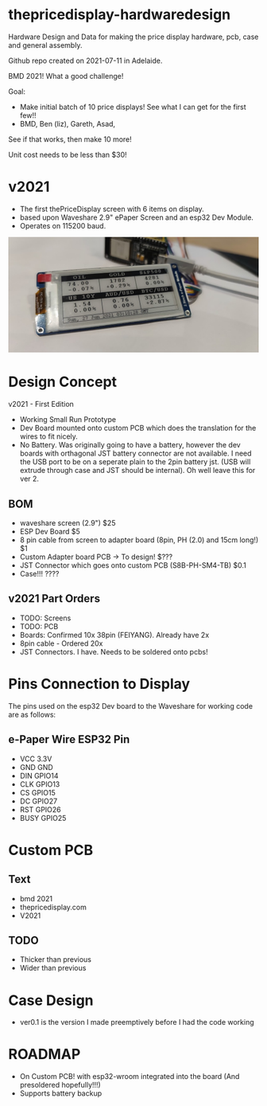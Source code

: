 # thepricedisplay-hardwaredesign

Hardware Design and Data for making the price display hardware, pcb, case and general assembly.

Github repo created on 2021-07-11 in Adelaide.  

BMD 2021! What a good challenge!

Goal:
* Make initial batch of 10 price displays! See what I can get for the first few!!
* BMD, Ben (liz), Gareth, Asad,

See if that works, then make 10 more!

Unit cost needs to be less than $30!


# v2021

* The first thePriceDisplay screen with 6 items on display. 
* based upon Waveshare 2.9" ePaper Screen and an esp32 Dev Module.
* Operates on 115200 baud.

![photo](v2021/_photos/2021-06-27%20IMG151400_mainscreencomplete.jpg)



Design Concept
==============
v2021 - First Edition
* Working Small Run Prototype
* Dev Board mounted onto custom PCB which does the translation for the wires to fit nicely. 
* No Battery. Was originally going to have a battery, however the dev boards with orthagonal JST battery connector are not available. I need the USB port to be on a seperate plain to the 2pin battery jst. (USB will extrude through case and JST should be internal). Oh well leave this for ver 2.

## BOM
* waveshare screen (2.9")                                                     $25
* ESP Dev Board                                                               $5
* 8 pin cable from screen to adapter board (8pin, PH (2.0) and 15cm long!)    $1
* Custom Adapter board PCB -> To design!                                      $??? 
* JST Connector which goes onto custom PCB (S8B-PH-SM4-TB)                    $0.1                    
* Case!!!                                                                     ????

## v2021 Part Orders
* TODO: Screens
* TODO: PCB
* Boards: Confirmed 10x 38pin (FEIYANG). Already have 2x
* 8pin cable - Ordered 20x
* JST Connectors. I have. Needs to be soldered onto pcbs!

# Pins Connection to Display 
The pins used on the esp32 Dev board to the Waveshare for working code are as follows:

## e-Paper Wire     ESP32 Pin
* VCC              3.3V
* GND              GND
* DIN              GPIO14
* CLK              GPIO13
* CS               GPIO15
* DC               GPIO27
* RST              GPIO26
* BUSY             GPIO25

Custom PCB 
==========
## Text
* bmd 2021
* thepricedisplay.com
* V2021


## TODO
* Thicker than previous
* Wider than previous

Case Design
===========
* ver0.1 is the version I made preemptively before I had the code working

# ROADMAP
* On Custom PCB! with esp32-wroom integrated into the board (And presoldered hopefully!!!)
* Supports battery backup